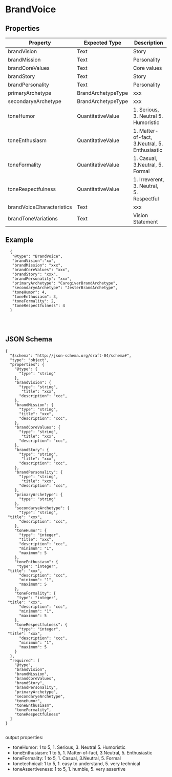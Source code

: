 # BrandVoice


## Properties
|Property | Expected Type | Description |
|--- |---|---|
| brandVision | Text | Story | 
| brandMission |  Text | Personality | 
| brandCoreValues | Text | Core values | 
| brandStory | Text | Story | 
| brandPersonality |  Text | Personality | 
| primaryArchetype | BrandArchetypeType | xxx | 
| secondaryeArchetype | BrandArchetypeType | xxx | 
| toneHumor | QuantitativeValue | 1. Serious, 3. Neutral 5. Humoristic |
| toneEnthusiasm | QuantitativeValue |1. Matter-of-fact, 3.Neutral, 5. Enthusiastic  |
| toneFormality | QuantitativeValue | 1. Casual, 3.Neutral, 5. Formal |
| toneRespectfulness | QuantitativeValue | 1. Irreverent, 3. Neutral, 5. Respectful |
| brandVoiceCharacteristics | Text | xxx | 
| brandToneVariations | Text | Vision Statement |



## Example
```
  {
   "@type": "BrandVoice",
   "brandVision":"xx",
   "brandMission": "xxx",
   "brandCoreValues": "xxx",
   "brandStory": "xxx",
   "brandPersonality": "xxx",
   "primaryArchetype": "CaregiverBrandArchetype",
   "secondaryeArchetype": "JesterBrandArchetype",
   "toneHumor": 4,
   "toneEnthusiasm": 3,
   "toneFormality": 2,
   "toneRespectfulness": 4
  }




```


## JSON Schema

```
{
  "$schema": "http://json-schema.org/draft-04/schema#",
  "type": "object",
  "properties": {
    "@type": {
      "type": "string"
    },
    "brandVision": {
      "type": "string",
       "title": "xxx",
      "description": "ccc",
    },
    "brandMission": {
      "type": "string",
      "title": "xxx",
      "description": "ccc",
    },
    "brandCoreValues": {
      "type": "string",
       "title": "xxx",
      "description": "ccc",
    },
    "brandStory": {
      "type": "string",
       "title": "xxx",
      "description": "ccc",
    },
    "brandPersonality": {
      "type": "string",
       "title": "xxx",
      "description": "ccc",
    },
    "primaryArchetype": {
      "type": "string"
    },
    "secondaryeArchetype": {
      "type": "string",
 "title": "xxx",
      "description": "ccc",
    },
    "toneHumor": {
      "type": "integer",
      "title": "xxx",
      "description": "ccc",
      "minimum": "1",
      "maximum": 5
    },
    "toneEnthusiasm": {
     "type": "integer",
 "title": "xxx",
      "description": "ccc",
      "minimum": "1",
      "maximum": 5
    },
    "toneFormality": {
     "type": "integer",
 "title": "xxx",
      "description": "ccc",
      "minimum": "1",
      "maximum": 5
    },
    "toneRespectfulness": {
      "type": "integer",
 "title": "xxx",
      "description": "ccc",
      "minimum": "1",
      "maximum": 5
    }
  },
  "required": [
    "@type",
    "brandVision",
    "brandMission",
    "brandCoreValues",
    "brandStory",
    "brandPersonality",
    "primaryArchetype",
    "secondaryeArchetype",
    "toneHumor",
    "toneEnthusiasm",
    "toneFormality",
    "toneRespectfulness"
  ]
}


```



output properties: 
- toneHumor: 1 to 5, 1. Serious, 3. Neutral 5. Humoristic
- toneEnthusiasm: 1 to 5, 1. Matter-of-fact, 3.Neutral, 5. Enthusiastic
- toneFormality: 1 to 5, 1. Casual, 3.Neutral, 5. Formal
- tonetechnical: 1 to 5, 1. easy to understand, 5. very technical
- toneAssertiveness: 1 to 5, 1. humble, 5. very assertive
